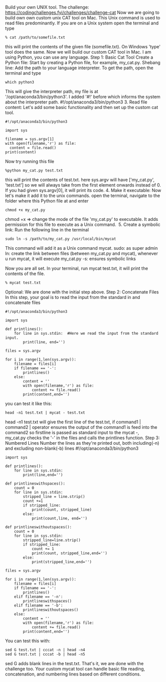 Build your own UNIX tool.
The challenge: https://codingchallenges.fyi/challenges/challenge-cat
Now we are going to build own own custom unix CAT tool on Mac. This Unix command is used to read files predominantly. If you are on a Unix system open the terminal and type 
```
% cat /path/to/somefile.txt
```
this will print the contents of the given file (somefile.txt). On Windows 'type' tool does the same. Now we will build our custom CAT tool in Mac. I am using Python, you can use any language.
Step 1: Basic Cat Tool
Create a Python file: Start by creating a Python file, for example, my_cat.py.
Shebang line: Add the path to your language interpreter. To get the path, open the terminal and type
```
which python3
```
This will give the interpreter path, my file is at '/opt/anaconda3/bin/python3'. I added '#!' before which informs the system about the interpreter path.
#!/opt/anaconda3/bin/python3
3. Read file content: Let's add some basic functionality and then set up the custom cat tool.
```
#!/opt/anaconda3/bin/python3

import sys

filename = sys.argv[1]
with open(filename,'r') as file:
  content = file.read()
print(content)
```
Now try running this file
```
%python my_cat.py test.txt 
```
this will print the contents of test.txt.
here sys.argv will have ['my_cat.py', 'test.txt'] so we will always take from the first element onwards instead of 0. If you had given sys.argv[0], it will print its code.
4. Make it executable: Now let's make it add it to the unix commands. open the terminal, navigate to the folder where this Python file at and enter
```
chmod +x my_cat.py
```
chmod +x => change the mode of the file 'my_cat.py' to executable. It adds permission for this file to execute as a Unix command. 
5. Create a symbolic link: Run the following line in the terminal
```
sudo ln -s /path/to/my_cat.py /usr/local/bin/mycat
```
This command will add it as a Unix command mycat.
sudo: as super admin
ln: create the link between files (between my_cat.py and mycat), whenever u run mycat, it will execute my_cat.py
-s: ensures symbolic links

Now you are all set.
In your terminal, run mycat test.txt, it will print the contents of the file.
```
% mycat test.txt
```
Optional:
We are done with the initial step above.
Step 2: Concatenate Files
In this step, your goal is to read the input from the standard in and concatenate files
```
#!/opt/anaconda3/bin/python3

import sys

def printlines():
    for line in sys.stdin:  #Here we read the input from the standard input.
        print(line, end='')

files = sys.argv

for i in range(1,len(sys.argv)):
    filename = files[i]
    if filename == '-':
        printlines()
    else:
        content = ''
        with open(filename,'r') as file:
            content += file.read()
        print(content,end='')
```
you can test it like this:
```
head -n1 test.txt | mycat - test.txt
```
head -n1 test.txt will give the first line of the test.txt,
if command1 | command2
| operator ensures the output of the command1 is feed into the command2
so firstline is passed as standard input to the mycat -, 
my_cat.py checks the '-' in the files and calls the printlines function.
Step 3: Numbered Lines
Number the lines as they're printed out, both including(-n) and excluding non-blank(-b) lines
#!/opt/anaconda3/bin/python3
```
import sys

def printlines():
    for line in sys.stdin:
        print(line,end='')

def printlineswithspaces():
    count = 0
    for line in sys.stdin:
        stripped_line = line.strip()
        count +=1
        if stripped_line:
            print(count, stripped_line)
        else:
            print(count,line, end='')

def printlineswithoutspaces():
    count = 0
    for line in sys.stdin:
        stripped_line=line.strip()
        if stripped_line:
            count += 1
            print(count, stripped_line,end='')
        else:
            print(stripped_line,end='')

files = sys.argv

for i in range(1,len(sys.argv)):
    filename = files[i]
    if filename == '-':
        printlines()
    elif filename == '-n':
        printlineswithspaces()
    elif filename == '-b':
        printlineswithoutspaces()
    else:
        content = ''
        with open(filename,'r') as file:
            content += file.read()
        print(content,end='')
```
You can test this with:
```
sed G test.txt | cccat -n | head -n4
sed G test.txt | cccat -b | head -n5
```
sed G adds blank lines in the test.txt.
That's it, we are done with the challenge too. Your custom mycat tool can handle basic file reading, concatenation, and numbering lines based on different conditions.
